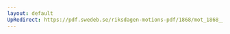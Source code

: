 ```yaml
---
layout: default
UpRedirect: https://pdf.swedeb.se/riksdagen-motions-pdf/1868/mot_1868__fk__00039/mot_1868__fk__00039_002.pdf
---
```

